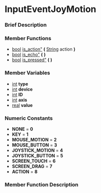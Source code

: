 #  InputEventJoyMotion  
###  Brief Description  

###  Member Functions 
  * [bool](class_bool) [is_action"](#is_action) **(** [String](class_string) action  **)**
  * [bool](class_bool) [is_echo"](#is_echo) **(** **)**
  * [bool](class_bool) [is_pressed"](#is_pressed) **(** **)**
###  Member Variables  
  * [int](class_int) **type**
  * [int](class_int) **device**
  * [int](class_int) **ID**
  * [int](class_int) **axis**
  * [real](class_real) **value**
###  Numeric Constants  
  * **NONE** = **0**
  * **KEY** = **1**
  * **MOUSE_MOTION** = **2**
  * **MOUSE_BUTTON** = **3**
  * **JOYSTICK_MOTION** = **4**
  * **JOYSTICK_BUTTON** = **5**
  * **SCREEN_TOUCH** = **6**
  * **SCREEN_DRAG** = **7**
  * **ACTION** = **8**
###  Member Function Description  
